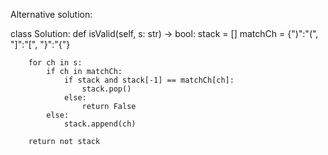 Alternative solution:

class Solution:
    def isValid(self, s: str) -> bool:
        stack = []
        matchCh = {")":"(", "]":"[", "}":"{"}
        
        for ch in s:
            if ch in matchCh:
                if stack and stack[-1] == matchCh[ch]:
                    stack.pop()
                else:
                    return False
            else:
                stack.append(ch)
        
        return not stack​
